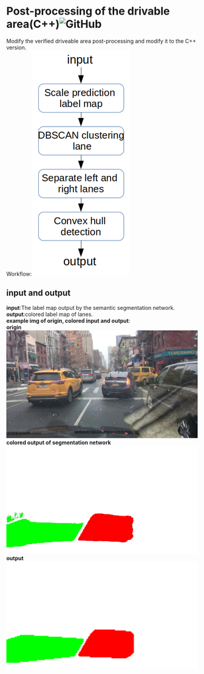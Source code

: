 # Post-processing of the drivable area(C++)![GitHub](https://img.shields.io/github/license/daohu527/Dig-into-Apollo.svg?style=popout)

Modify the verified driveable area post-processing and modify it to the C++ version.  
Workflow:![workflow](https://github.com/zhangbanxian123/Driving-area-detection/blob/master/workflow.png)



## input and output

**input**:The label map output by the semantic segmentation network.  
**output**:colored label map of lanes.  
**example img of origin, colored input and output**:  
**origin**
![orgin](https://github.com/zhangbanxian123/Driving-area-detection/blob/master/b1d0a191-2ed2269e.jpg)
**colored output of segmentation network**  
![colored input](https://github.com/zhangbanxian123/Driving-area-detection/blob/master/trt_img.jpg)
**output**
![output](https://github.com/zhangbanxian123/Driving-area-detection/blob/master/out.png)  



